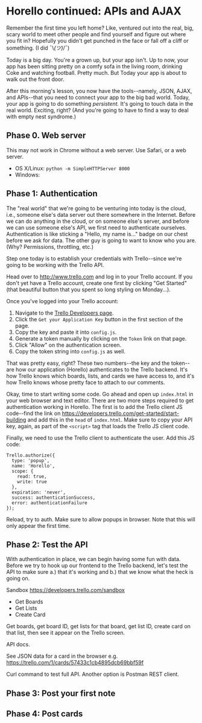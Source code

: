 # Horello continued: APIs and AJAX

Remember the first time you left home? Like, ventured out into the real,
big, scary world to meet other people and find yourself and figure out
where you fit in? Hopefully you didn't get punched in the face or fall
off a cliff or something. (I did ¯\\_(ツ)_/¯)

Today is a big day. You're a grown up, but your app isn't. Up to now,
your app has been sitting pretty on a comfy sofa in the living room,
drinking Coke and watching football. Pretty much. But Today your app is
about to walk out the front door.

After this morning's lesson, you now have the tools--namely, JSON, AJAX,
and APIs--that you need to connect your app to the big bad world. Today,
your app is going to do something _persistent._ It's going to touch data
in the real world. Exciting, right? (And you're going to have to find a
way to deal with empty nest syndrome.)

## Phase 0. Web server

This may not work in Chrome without a web server. Use Safari, or a web
server.

- OS X/Linux: `python -m SimpleHTTPServer 8000`
- Windows:

## Phase 1: Authentication

The "real world" that we're going to be venturing into today is the
cloud, i.e., someone else's data server out there somewhere in the
Internet. Before we can do anything in the cloud, or on someone else's
server, and before we can use someone else's API, we first need to
authenticate ourselves. Authentication is like sticking a "Hello, my
name is..." badge on our chest before we ask for data. The other guy is
going to want to know who you are. (Why? Permissions, throttling, etc.)

Step one today is to establish your credentials with Trello--since we're
going to be working with the Trello API.

Head over to http://www.trello.com and log in to your Trello account. If
you don't yet have a Trello account, create one first by clicking "Get
Started" (that beautiful button that you spent so long styling on
Monday...).

Once you've logged into your Trello account:
1. Navigate to the [Trello
   Developers page](https://developers.trello.com/get-started/start-building).
1. Click the `Get your Application Key` button in the first section of
   the page.
1. Copy the key and paste it into `config.js`.
1. Generate a token manually by clicking on the `Token` link on that page.
1. Click "Allow" on the authentication screen.
1. Copy the token string into `config.js` as well.

That was pretty easy, right? These two numbers--the key and the
token--are how our application (Horello) authenticates to the Trello
backend. It's how Trello knows which boards, lists, and cards we have
access to, and it's how Trello knows whose pretty face to attach to our
comments.

Okay, time to start writing some code. Go ahead and open up `index.html`
in your web browser and text editor. There are two more steps required
to get authentication working in Horello. The first is to add the Trello
client JS code--find the link on
https://developers.trello.com/get-started/start-building and add this in
the `head` of `index.html`. Make sure to copy your API key, again, as
part of the `<script>` tag that loads the Trello JS client code.

Finally, we need to use the Trello client to authenticate the user. Add
this JS code:

    Trello.authorize({
      type: 'popup',
      name: 'Horello',
      scope: {
        read: true,
        write: true
      },
      expiration: 'never',
      success: authenticationSuccess,
      error: authenticationFailure
    });

Reload, try to auth. Make sure to allow popups in browser. Note that
this will only appear the first time.

## Phase 2: Test the API

With authentication in place, we can begin having some fun with data.
Before we try to hook up our frontend to the Trello backend, let's test
the API to make sure a.) that it's working and b.) that we know what the
heck is going on.


Sandbox
https://developers.trello.com/sandbox
- Get Boards
- Get Lists
- Create Card

Get boards, get board ID, get lists for that board, get list ID, create
card on that list, then see it appear on the Trello screen.

API docs.

See JSON data for a card in the browser e.g. https://trello.com/1/cards/57433c1cb4895dcb69bbf59f

Curl command to test full API. Another option is Postman REST client.

## Phase 3: Post your first note

## Phase 4: Post cards



